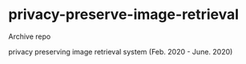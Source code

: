 # privacy-preserve-image-retrieval

Archive repo

privacy preserving image retrieval system (Feb. 2020 - June. 2020)
